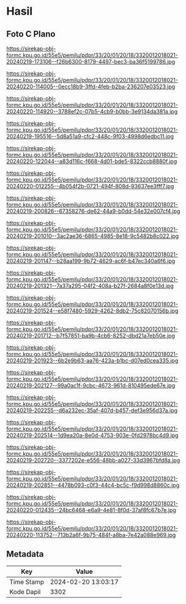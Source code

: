 # Hasil

## Foto C Plano

https://sirekap-obj-formc.kpu.go.id/55e5/pemilu/pdpr/33/20/01/20/18/3320012018021-20240219-173106--f26b6300-8179-4497-bec3-ba36f5199786.jpg

https://sirekap-obj-formc.kpu.go.id/55e5/pemilu/pdpr/33/20/01/20/18/3320012018021-20240220-114005--0ecc18b9-3ffd-4feb-b2ba-236207e03523.jpg

https://sirekap-obj-formc.kpu.go.id/55e5/pemilu/pdpr/33/20/01/20/18/3320012018021-20240220-114920--3788ef2c-07b5-4cb9-b0bb-3e9134da381a.jpg

https://sirekap-obj-formc.kpu.go.id/55e5/pemilu/pdpr/33/20/01/20/18/3320012018021-20240219-195516--5d8a51a9-cfc2-448c-9f03-4998d6edbc11.jpg

https://sirekap-obj-formc.kpu.go.id/55e5/pemilu/pdpr/33/20/01/20/18/3320012018021-20240220-122044--a83d116c-f668-4d01-bde5-8322ccb8880f.jpg

https://sirekap-obj-formc.kpu.go.id/55e5/pemilu/pdpr/33/20/01/20/18/3320012018021-20240220-012255--4b054f2b-0721-494f-808d-93637ee3fff7.jpg

https://sirekap-obj-formc.kpu.go.id/55e5/pemilu/pdpr/33/20/01/20/18/3320012018021-20240219-200826--67358276-de62-44a9-b0dd-54e32e007cf4.jpg

https://sirekap-obj-formc.kpu.go.id/55e5/pemilu/pdpr/33/20/01/20/18/3320012018021-20240219-201010--3ac2ae36-6865-4985-8e18-9c5482b8c022.jpg

https://sirekap-obj-formc.kpu.go.id/55e5/pemilu/pdpr/33/20/01/20/18/3320012018021-20240219-201147--b28aa199-9b72-4629-ac6f-b47ec340a6f6.jpg

https://sirekap-obj-formc.kpu.go.id/55e5/pemilu/pdpr/33/20/01/20/18/3320012018021-20240219-201321--7a37a295-04f2-408a-b27f-2684a8f0e13d.jpg

https://sirekap-obj-formc.kpu.go.id/55e5/pemilu/pdpr/33/20/01/20/18/3320012018021-20240219-201524--e58f7480-5929-4262-8db2-75c82070156b.jpg

https://sirekap-obj-formc.kpu.go.id/55e5/pemilu/pdpr/33/20/01/20/18/3320012018021-20240219-201712--b7f57851-ba9b-4cb6-8252-dbd21a7eb50e.jpg

https://sirekap-obj-formc.kpu.go.id/55e5/pemilu/pdpr/33/20/01/20/18/3320012018021-20240219-201923--6b2e9b63-aa76-423a-b1bc-d07ed0cea335.jpg

https://sirekap-obj-formc.kpu.go.id/55e5/pemilu/pdpr/33/20/01/20/18/3320012018021-20240219-202127--99a0ac1f-9cbc-4673-961d-810495ede67e.jpg

https://sirekap-obj-formc.kpu.go.id/55e5/pemilu/pdpr/33/20/01/20/18/3320012018021-20240219-202255--d6a232ec-35af-407d-b457-def3e956d37a.jpg

https://sirekap-obj-formc.kpu.go.id/55e5/pemilu/pdpr/33/20/01/20/18/3320012018021-20240219-202514--1d9ea20a-8e0d-4753-903e-0fd2978bc4d9.jpg

https://sirekap-obj-formc.kpu.go.id/55e5/pemilu/pdpr/33/20/01/20/18/3320012018021-20240219-202720--3377202e-e556-48bb-a027-33d3967bfd8a.jpg

https://sirekap-obj-formc.kpu.go.id/55e5/pemilu/pdpr/33/20/01/20/18/3320012018021-20240219-202851--4478b093-c0f3-44c4-bc5c-f9d998d8860c.jpg

https://sirekap-obj-formc.kpu.go.id/55e5/pemilu/pdpr/33/20/01/20/18/3320012018021-20240220-012435--24bc6468-e6a9-4e81-8f0d-37af8fc67b7e.jpg

https://sirekap-obj-formc.kpu.go.id/55e5/pemilu/pdpr/33/20/01/20/18/3320012018021-20240220-113752--713b2a6f-9b75-484f-a8ba-7e42a088e969.jpg


## Metadata

| Key        | Value               |
| ---------- | ------------------- |
| Time Stamp | 2024-02-20 13:03:17 |
| Kode Dapil | 3302                |



